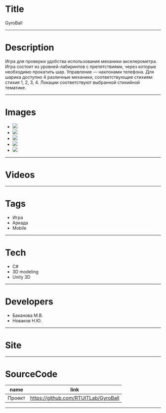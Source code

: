 # Title

GyroBall

---

# Description

Игра для проверки удобства использования механики акселерометра.
Игра состоит из уровней-лабиринтов с препятствиями, через которые необходимо прокатить шар. Управление — наклонами телефона. Для шарика доступно 4 различные механики, соответствующие стихиям: стихия 1, 2, 3, 4.
Локации соответствуют выбранной стихийной тематике.

---

# Images

- ![](landing/23.JPG)
- ![](landing/21.JPG)
- ![](landing/1.png)
- ![](landing/2.png)
- ![](landing/3.png)

---

# Videos

---

# Tags

- Игра
- Аркада
- Mobile

---

# Tech

- C#
- 3D modeling
- Unity 3D

---

# Developers

- Баканова М.В.
- Новаков Н.Ю.

---

# Site

---

# SourceCode

| name   | link                                 |
| ------ | ------------------------------------ |
| Проект | https://github.com/RTUITLab/GyroBall |

---
